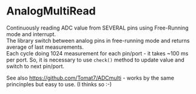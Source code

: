 # AnalogMultiRead

Continuously reading ADC value from SEVERAL pins using Free-Running mode and interrupt.  
The library switch between analog pins in free-running mode and returns average of last measurements.  
Each cycle doing 1024 measurement for each pin/port - it takes ~100 ms per port. 
So, it is necessary to use `check()` method to update value and switch to next pin/port.  

See also https://github.com/Tomat7/ADCmulti - works by the same princinples but easy to use. (I thinks so :-)

